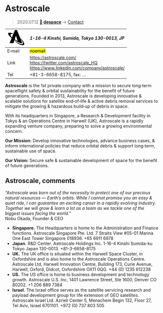 # Astroscale
> 2020.07.12 **[🚀](../index/index.md) [despace](index.md)** → [Contact](contact.md)

|[![](f/contact/a/astroscale_logo1_thumb.png)](f/contact/a/astroscale_logo1.png)|*1-16-4 Kinshi, Sumida, Tokyo 130-0013, JP*|
|:--|:--|
|E‑mail| <mark>noemail</mark> |
|Link| <https://astroscale.com/><br> <https://twitter.com/astroscale_HQ><br> <https://www.linkedin.com/company/astroscale/> |
|Tel| +81-3-6658-8175, fax: … |

**Astroscale** is the 1st private company with a mission to secure long‑term spaceflight safety & orbital sustainability for the benefit of future generations. Founded in 2013, Astroscale is developing innovative & scalable solutions for satellite end‑of‑life & active debris removal services to mitigate the growing & hazardous build‑up of debris in space.

With its headquarters in Singapore, a Research & Development facility in Tokyo & an Operations Centre in Harwell (UK), Astroscale is a rapidly expanding venture company, preparing to solve a growing environmental concern.

**Our Mission:** Develop innovative technologies, advance business cases, & inform international policies that reduce orbital debris & support long‑term, sustainable use of space.

**Our Vision:** Secure safe & sustainable development of space for the benefit of future generations.

<p style="page-break-after:always"> </p>

## Astroscale, comments

*“Astroscale was born out of the necessity to protect one of our precious natural resources — Earth’s orbits. While I cannot promise you an easy & quiet ride, I can guarantee an exciting career in a rapidly evolving industry. Together we will grow & learn a lot as a team as we tackle one of the biggest issues facing the world.”*  
Nobu Okada, Founder & CEO​

   - **Singapore.** The Headquarters is home to the Administration and Finance functions. Astroscale Singapore Pte. Ltd. 7 Straits View #05-01 Marina One East Tower Singapore 018936. +65 6911 6978
   - **Japan.** R&D Center. Astroscale Holdings Inc. 1-16-4 Kinshi Sumida-ku Tokyo Japan 130-0013. +81-3-6658-8175
   - **UK.** The UK office is situated within the Harwell Space Cluster, in Oxfordshire and is also home to the Astroscale Operations Centre. Astroscale Ltd, Harwell Innovation Centre, Building 173, Curie Avenue, Harwell, Oxford, Didcot, Oxfordshire OX11 0QG. +44 (0) 1235 612238
   - **US.** The US office is home to business development and technology growth. Astroscale U.S. Inc, 1401 Lawrence Street, Ste 1600, Denver CO 80202. +1 206 889 7384
   - **Israel.** The Israel office serves as the satellite servicing research and payload development group for life extension of GEO satellites. Astroscale Israel Ltd. Azrieli Center 5, Menachem Begin 132, Floor 27, Tel Aviv, Israel 6701101. +972 (0) 737 803 505
